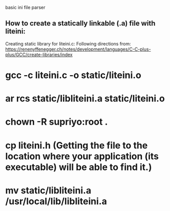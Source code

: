 basic ini file parser

How to create a statically linkable (.a) file with liteini:
-----------------------------------------------------------

Creating static library for liteini.c:
Following directions from: https://renenyffenegger.ch/notes/development/languages/C-C-plus-plus/GCC/create-libraries/index

# gcc -c liteini.c  -o static/liteini.o

# ar rcs static/libliteini.a static/liteini.o 

# chown -R supriyo:root .

# cp liteini.h <location of your application>  (Getting the file to the location where your application (its executable) will be able to find it.)

# mv static/libliteini.a /usr/local/lib/libliteini.a
